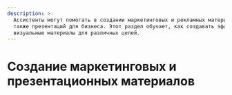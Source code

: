 ```yaml
---
description: >-
  Ассистенты могут помогать в создании маркетинговых и рекламных материалов, а
  также презентаций для бизнеса. Этот раздел обучает, как создавать эффективные
  визуальные материалы для различных целей.
---
```


# Создание маркетинговых и презентационных материалов

